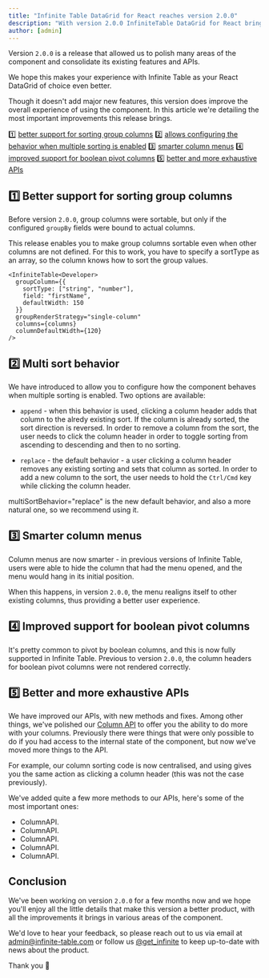 ```yaml
---
title: "Infinite Table DataGrid for React reaches version 2.0.0"
description: "With version 2.0.0 InfiniteTable DataGrid for React brings lots of fixes and enhancements including support for sorting group columns, better APIs, improved pivoting, smarter column menus and more."
author: [admin]
---
```


Version `2.0.0` is a release that allowed us to polish many areas of the component and consolidate its existing features and APIs.

We hope this makes your experience with Infinite Table as your React DataGrid of choice even better.

Though it doesn't add major new features, this version does improve the overall experience of using the component. In this article we're detailing the most important improvements this release brings.


<Note title="Version 2.0.0 highlights 🎉">

 1️⃣ [better support for sorting group columns](#1-better-support-for-sorting-group-columns)
 2️⃣ [allows configuring the behavior when multiple sorting is enabled](#2-multi-sort-behavior)
 3️⃣ [smarter column menus](#3-smarter-column-menus)
 4️⃣ [improved support for boolean pivot columns](#4-improved-support-for-boolean-pivot-columns)
 5️⃣ [better and more exhaustive APIs](#5-better-and-more-exhaustive-apis)

</Note>

## 1️⃣ Better support for sorting group columns

Before version `2.0.0`, group columns were sortable, but only if the configured `groupBy` fields were bound to actual columns.

This release enables you to make group columns sortable even when other columns are not defined. For this to work, you have to specify a <PropLink name="columns.sortType">sortType</PropLink> as an array, so the column knows how to sort the group values.

```tsx title="Configuring sortType for group columns"
<InfiniteTable<Developer>
  groupColumn={{
    sortType: ["string", "number"],
    field: "firstName",
    defaultWidth: 150
  }}
  groupRenderStrategy="single-column"
  columns={columns}
  columnDefaultWidth={120}
/>
```
<CSEmbed title="Sorting group columns is now possible" id="sorting-group-columns-forked-gv5n3z" />

## 2️⃣ Multi sort behavior

We have introduced <PropLink name="multiSortBehavior" /> to allow you to configure how the component behaves when multiple sorting is enabled. Two options are available:

* `append` - when this behavior is used, clicking a column header adds that column to the alredy existing sort. If the column is already sorted, the sort direction is reversed. In order to remove a column from the sort, the user needs to click the column header in order to toggle sorting from ascending to descending and then to no sorting.

* `replace` - the default behavior - a user clicking a column header removes any existing sorting and sets that column as sorted. In order to add a new column to the sort, the user needs to hold the `Ctrl/Cmd` key while clicking the column header.

<PropLink name="multiSortBehavior">multiSortBehavior="replace"</PropLink> is the new default behavior, and also a more natural one, so we recommend using it.


<CSEmbed title="Click column headers to see multi sort behavior in action - try clicking 'preferredLanguage' and 'salary'" id="spring-snowflake-mh6wpl" />


## 3️⃣ Smarter column menus

Column menus are now smarter - in previous versions of Infinite Table, users were able to hide the column that had the menu opened, and the menu would hang in its initial position.

When this happens, in version `2.0.0`, the menu realigns itself to other existing columns, thus providing a better user experience.

## 4️⃣ Improved support for boolean pivot columns

It's pretty common to pivot by boolean columns, and this is now fully supported in Infinite Table. Previous to version `2.0.0`, the column headers for boolean pivot columns were not rendered correctly.

<CSEmbed title="Boolean pivot columns are now supported" id="lively-microservice-xtyyk7" />


## 5️⃣ Better and more exhaustive APIs

We have improved our APIs, with new methods and fixes. Among other things, we've polished our [Column API](/docs/reference/column-api) to offer you the ability to do more with your columns. Previously there were things that were only possible to do if you had access to the internal state of the component, but now we've moved more things to the API.

For example, our column sorting code is now centralised, and using <ColumnApiLink name="toggleSort" /> gives you the same action as clicking a column header (this was not the case previously).

We've added quite a few more methods to our APIs, here's some of the most important ones:

 - ColumnAPI.<ColumnApiLink name="toggleSort" />
 - ColumnAPI.<ColumnApiLink name="setSort" />
 - ColumnAPI.<ColumnApiLink name="getSortDir" />
 - ColumnAPI.<ColumnApiLink name="clearSort" />
 - ColumnAPI.<ColumnApiLink name="isSortable" />

## Conclusion

We've been working on version `2.0.0` for a few months now and we hope you'll enjoy all the little details that make this version a better product, with all the improvements it brings in various areas of the component.

We'd love to hear your feedback, so please reach out to us via email at <a href="mailto:admin@infinite-table.com" className=" text-glow " > admin@infinite-table.com </a> or follow us [@get_infinite](https://twitter.com/get_infinite) to keep up-to-date with news about the product. 

Thank you 🙌